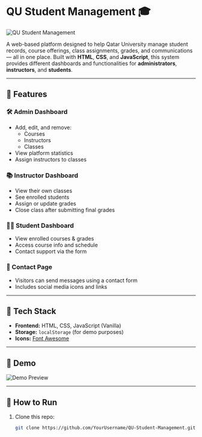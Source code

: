 # QU Student Management 🎓

![QU Student Management](./demo/preview.gif) <!-- Replace with your actual gif path -->

A web-based platform designed to help Qatar University manage student records, course offerings, class assignments, grades, and communications — all in one place. Built with **HTML**, **CSS**, and **JavaScript**, this system provides different dashboards and functionalities for **administrators**, **instructors**, and **students**.

---

## 🌟 Features

### 🛠️ Admin Dashboard
- Add, edit, and remove:
  - Courses
  - Instructors
  - Classes
- View platform statistics
- Assign instructors to classes

### 📚 Instructor Dashboard
- View their own classes
- See enrolled students
- Assign or update grades
- Close class after submitting final grades

### 👨‍🎓 Student Dashboard
- View enrolled courses & grades
- Access course info and schedule
- Contact support via the form

### 💬 Contact Page
- Visitors can send messages using a contact form
- Includes social media icons and links

---

## 🧰 Tech Stack

- **Frontend:** HTML, CSS, JavaScript (Vanilla)
- **Storage:** `localStorage` (for demo purposes)
- **Icons:** [Font Awesome](https://fontawesome.com)

---

## 📸 Demo

![Demo Preview](./demo/preview.gif) <!-- Replace with the actual path to your gif -->

---

## 🚀 How to Run

1. Clone this repo:

   ```bash
   git clone https://github.com/YourUsername/QU-Student-Management.git
